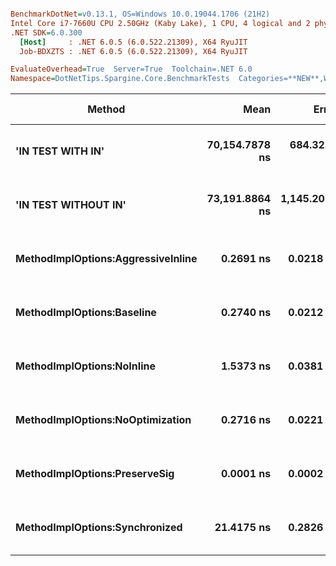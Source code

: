 ``` ini

BenchmarkDotNet=v0.13.1, OS=Windows 10.0.19044.1706 (21H2)
Intel Core i7-7660U CPU 2.50GHz (Kaby Lake), 1 CPU, 4 logical and 2 physical cores
.NET SDK=6.0.300
  [Host]     : .NET 6.0.5 (6.0.522.21309), X64 RyuJIT
  Job-BDXZTS : .NET 6.0.5 (6.0.522.21309), X64 RyuJIT

EvaluateOverhead=True  Server=True  Toolchain=.NET 6.0  
Namespace=DotNetTips.Spargine.Core.BenchmarkTests  Categories=**NEW**,Work in Progress  

```
|                             Method |           Mean |         Error |        StdDev |      StdErr |         Median |            Min |             Q1 |             Q3 |            Max |                 Op/s | CI99.9% Margin | Iterations | Kurtosis | MValue | Skewness |       Ratio |   RatioSD |   Welch(10%)/p-values | Rank |                                                       LogicalGroup | Baseline | Code Size | Allocated |
|----------------------------------- |---------------:|--------------:|--------------:|------------:|---------------:|---------------:|---------------:|---------------:|---------------:|---------------------:|---------------:|-----------:|---------:|-------:|---------:|------------:|----------:|---------------------- |-----:|------------------------------------------------------------------- |--------- |----------:|----------:|
|                  **&#39;IN TEST WITH IN&#39;** | **70,154.7878 ns** |   **684.3251 ns** |   **606.6364 ns** | **162.1304 ns** | **70,114.5142 ns** | **68,814.0503 ns** | **69,906.5704 ns** | **70,457.6202 ns** | **71,328.4668 ns** |             **14,254.2** |    **684.3251 ns** |      **14.00** |   **2.9706** |  **2.000** |  **-0.1858** | **256,009.978** | **18,646.51** | **Slower: 0.0000|1.0000** |    **5** | **Job-BDXZTS(EvaluateOverhead=True, Server=True, Toolchain=.NET 6.0)** |       **No** |   **1,385 B** |     **496 B** |
|               **&#39;IN TEST WITHOUT IN&#39;** | **73,191.8864 ns** | **1,145.2072 ns** | **1,071.2275 ns** | **276.5898 ns** | **73,211.2549 ns** | **70,663.1592 ns** | **72,745.6055 ns** | **73,848.9746 ns** | **74,837.8662 ns** |             **13,662.7** |  **1,145.2072 ns** |      **15.00** |   **2.8033** |  **2.000** |  **-0.6463** | **268,361.762** | **18,412.91** | **Slower: 0.0000|1.0000** |    **6** | **Job-BDXZTS(EvaluateOverhead=True, Server=True, Toolchain=.NET 6.0)** |       **No** |   **2,101 B** |     **496 B** |
| **MethodImplOptions:AggressiveInline** |      **0.2691 ns** |     **0.0218 ns** |     **0.0203 ns** |   **0.0053 ns** |      **0.2626 ns** |      **0.2440 ns** |      **0.2498 ns** |      **0.2911 ns** |      **0.2927 ns** |      **3,716,156,927.0** |      **0.0218 ns** |      **15.00** |   **1.0380** |  **3.750** |   **0.1203** |       **0.987** |      **0.10** |   **Same: 0.9999|0.9976** |    **2** | **Job-BDXZTS(EvaluateOverhead=True, Server=True, Toolchain=.NET 6.0)** |       **No** |      **24 B** |         **-** |
|         **MethodImplOptions:Baseline** |      **0.2740 ns** |     **0.0212 ns** |     **0.0199 ns** |   **0.0051 ns** |      **0.2865 ns** |      **0.2496 ns** |      **0.2545 ns** |      **0.2917 ns** |      **0.2964 ns** |      **3,649,867,850.3** |      **0.0212 ns** |      **15.00** |   **0.9678** |  **3.750** |  **-0.0941** |       **1.000** |      **0.00** |             **Base: ?|?** |    **2** | **Job-BDXZTS(EvaluateOverhead=True, Server=True, Toolchain=.NET 6.0)** |      **Yes** |      **24 B** |         **-** |
|         **MethodImplOptions:NoInline** |      **1.5373 ns** |     **0.0381 ns** |     **0.0356 ns** |   **0.0092 ns** |      **1.5617 ns** |      **1.4884 ns** |      **1.4999 ns** |      **1.5693 ns** |      **1.5711 ns** |        **650,489,092.4** |      **0.0381 ns** |      **15.00** |   **1.0937** |  **2.000** |  **-0.2856** |       **5.635** |      **0.37** | **Slower: 0.0000|1.0000** |    **3** | **Job-BDXZTS(EvaluateOverhead=True, Server=True, Toolchain=.NET 6.0)** |       **No** |      **97 B** |         **-** |
|   **MethodImplOptions:NoOptimization** |      **0.2716 ns** |     **0.0221 ns** |     **0.0207 ns** |   **0.0053 ns** |      **0.2848 ns** |      **0.2393 ns** |      **0.2508 ns** |      **0.2866 ns** |      **0.2893 ns** |      **3,681,872,829.0** |      **0.0221 ns** |      **15.00** |   **1.5193** |  **3.000** |  **-0.6847** |       **0.997** |      **0.11** |   **Same: 0.9998|0.9989** |    **2** | **Job-BDXZTS(EvaluateOverhead=True, Server=True, Toolchain=.NET 6.0)** |       **No** |      **24 B** |         **-** |
|      **MethodImplOptions:PreserveSig** |      **0.0001 ns** |     **0.0002 ns** |     **0.0002 ns** |   **0.0001 ns** |      **0.0000 ns** |      **0.0000 ns** |      **0.0000 ns** |      **0.0000 ns** |      **0.0009 ns** | **17,314,692,926,252.4** |      **0.0002 ns** |      **15.00** |  **11.3867** |  **2.000** |   **3.1328** |       **0.000** |      **0.00** | **Faster: 1.0000|0.0000** |    **1** | **Job-BDXZTS(EvaluateOverhead=True, Server=True, Toolchain=.NET 6.0)** |       **No** |      **24 B** |         **-** |
|     **MethodImplOptions:Synchronized** |     **21.4175 ns** |     **0.2826 ns** |     **0.2643 ns** |   **0.0683 ns** |     **21.5623 ns** |     **20.9251 ns** |     **21.2010 ns** |     **21.5814 ns** |     **21.6882 ns** |         **46,690,790.3** |      **0.2826 ns** |      **15.00** |   **1.7899** |  **2.000** |  **-0.7723** |      **78.603** |      **6.42** | **Slower: 0.0000|1.0000** |    **4** | **Job-BDXZTS(EvaluateOverhead=True, Server=True, Toolchain=.NET 6.0)** |       **No** |     **213 B** |         **-** |
